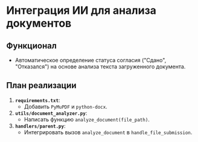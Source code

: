 # Интеграция ИИ для анализа документов

## Функционал

- Автоматическое определение статуса согласия ("Сдано", "Отказался") на основе анализа текста загруженного документа.

## План реализации

1.  **`requirements.txt`**:
    - Добавить `PyMuPDF` и `python-docx`.
2.  **`utils/document_analyzer.py`**:
    - Написать функцию `analyze_document(file_path)`.
3.  **`handlers/parent.py`**:
    - Интегрировать вызов `analyze_document` в `handle_file_submission`.